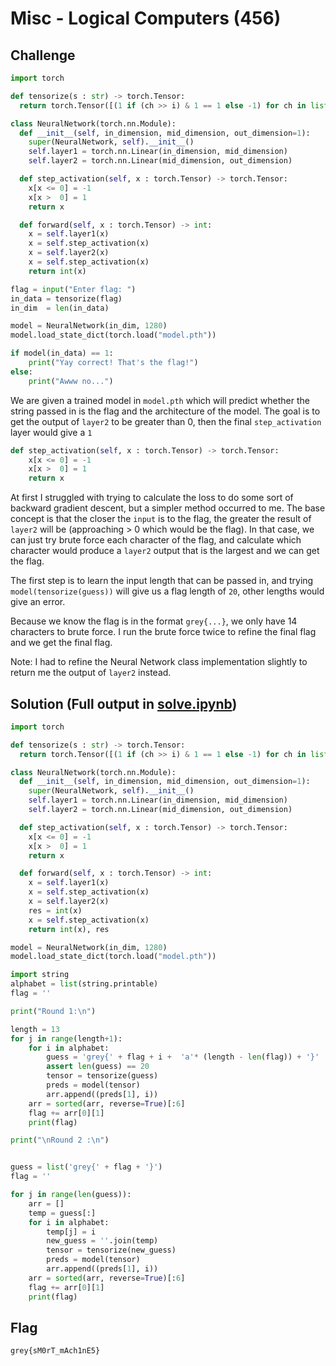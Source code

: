 # Misc - Logical Computers (456)

## Challenge

```python
import torch

def tensorize(s : str) -> torch.Tensor:
  return torch.Tensor([(1 if (ch >> i) & 1 == 1 else -1) for ch in list(map(ord, s)) for i in range(8)])

class NeuralNetwork(torch.nn.Module):
  def __init__(self, in_dimension, mid_dimension, out_dimension=1):
    super(NeuralNetwork, self).__init__()
    self.layer1 = torch.nn.Linear(in_dimension, mid_dimension)
    self.layer2 = torch.nn.Linear(mid_dimension, out_dimension)

  def step_activation(self, x : torch.Tensor) -> torch.Tensor:
    x[x <= 0] = -1
    x[x >  0] = 1
    return x

  def forward(self, x : torch.Tensor) -> int:
    x = self.layer1(x)
    x = self.step_activation(x)
    x = self.layer2(x)
    x = self.step_activation(x)
    return int(x)

flag = input("Enter flag: ")
in_data = tensorize(flag)
in_dim	= len(in_data)

model = NeuralNetwork(in_dim, 1280)
model.load_state_dict(torch.load("model.pth"))

if model(in_data) == 1:
	print("Yay correct! That's the flag!")
else:
	print("Awww no...")

```

We are given a trained model in `model.pth` which will predict whether the string passed in is the flag and the architecture of the model. The goal is to get the output of `layer2` to be greater than 0, then the final `step_activation` layer would give a `1`

```python
def step_activation(self, x : torch.Tensor) -> torch.Tensor:
    x[x <= 0] = -1
    x[x >  0] = 1
    return x
```

At first I struggled with trying to calculate the loss to do some sort of backward gradient descent, but a simpler method occurred to me. The base concept is that the closer the `input` is to the flag, the greater the result of `layer2` will be (approaching > 0 which would be the flag). In that case, we can just try brute force each character of the flag, and calculate which character would produce a `layer2` output that is the largest and we can get the flag.

The first step is to learn the input length that can be passed in, and trying `model(tensorize(guess))` will give us a flag length of `20`, other lengths would give an error.

Because we know the flag is in the format `grey{...}`, we only have 14 characters to brute force. I run the brute force twice to refine the final flag and we get the final flag.

Note: I had to refine the Neural Network class implementation slightly to return me the output of `layer2` instead.

## Solution (Full output in [solve.ipynb](./solve.ipynb))

```python
import torch

def tensorize(s : str) -> torch.Tensor:
  return torch.Tensor([(1 if (ch >> i) & 1 == 1 else -1) for ch in list(map(ord, s)) for i in range(8)])

class NeuralNetwork(torch.nn.Module):
  def __init__(self, in_dimension, mid_dimension, out_dimension=1):
    super(NeuralNetwork, self).__init__()
    self.layer1 = torch.nn.Linear(in_dimension, mid_dimension)
    self.layer2 = torch.nn.Linear(mid_dimension, out_dimension)

  def step_activation(self, x : torch.Tensor) -> torch.Tensor:
    x[x <= 0] = -1
    x[x >  0] = 1
    return x

  def forward(self, x : torch.Tensor) -> int:
    x = self.layer1(x)
    x = self.step_activation(x)
    x = self.layer2(x)
    res = int(x)
    x = self.step_activation(x)
    return int(x), res

model = NeuralNetwork(in_dim, 1280)
model.load_state_dict(torch.load("model.pth"))

import string
alphabet = list(string.printable)
flag = ''

print("Round 1:\n")

length = 13
for j in range(length+1):
    for i in alphabet:
        guess = 'grey{' + flag + i +  'a'* (length - len(flag)) + '}'
        assert len(guess) == 20
        tensor = tensorize(guess)
        preds = model(tensor)
        arr.append((preds[1], i))
    arr = sorted(arr, reverse=True)[:6]
    flag += arr[0][1]
    print(flag)

print("\nRound 2 :\n")


guess = list('grey{' + flag + '}')
flag = ''

for j in range(len(guess)):
    arr = []
    temp = guess[:]
    for i in alphabet:
        temp[j] = i
        new_guess = ''.join(temp)
        tensor = tensorize(new_guess)
        preds = model(tensor)
        arr.append((preds[1], i))
    arr = sorted(arr, reverse=True)[:6]
    flag += arr[0][1]
    print(flag)


```

## Flag

```
grey{sM0rT_mAch1nE5}
```

